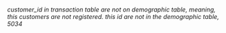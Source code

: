 ###### customer_id in transaction table are not on demographic table, meaning, this customers are not registered. this id are not in the demographic table, 5034

